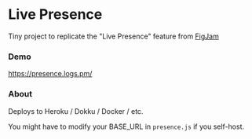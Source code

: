 # Live Presence

Tiny project to replicate the "Live Presence" feature from [FigJam](https://www.figma.com/figjam/)

### Demo

https://presence.logs.pm/

### About

Deploys to Heroku / Dokku / Docker / etc.

You might have to modify your BASE_URL in `presence.js` if you self-host.
